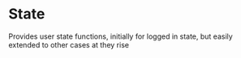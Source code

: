 State
==========

Provides user state functions, initially for logged in state, but easily
extended to other cases at they rise

